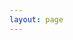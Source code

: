 ```yaml
---
layout: page
---
```


<script setup>
import { pricingConfig } from '../.vitepress/config/pricing.zh'
</script>

<Pricing :config="pricingConfig" />
